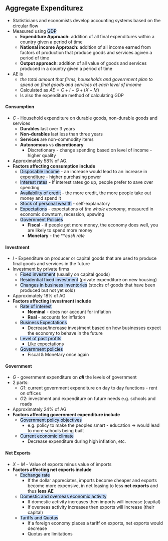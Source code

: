 ## Aggregate Expenditurez
- Statisticians and economists develop accounting systems based on the circular flow
- Measured using <mark style="background: #ADCCFFA6;">GDP</mark>
	- **Expenditure Approach:** addition of all final expenditures within a country given a period of time
	- **National income Approach:** addition of all income earned from factors of production that produce goods and services agiven a period of time
	- **Output approach**: addition of all value of goods and services produced in a country given a period of time
- AE is
	- *the total amount that firms, households and government plan to spend on final goods and services at each level of income*
	- Calculated as $AE=C+I+G+(X-M)$
	- Is also the expenditure method of calculating GDP

#### Consumption
- $C$ - Household expenditure on durable goods, non-durable goods and services
	- **Durables** last over 3 years
	- **Non-durables** last less than three years
	- **Services** are non-commodity items
	- **Autonomous** vs **discretionary**
		- Discretionary - change spending based on level of income - higher quality
- Approximately $58\%$ of AG.
- **Factors affecting consumption include**
	- <mark style="background: #ADCCFFA6;">Disposable income</mark> - an increase would lead to an increase in expenditure - higher purchasing power
	- <mark style="background: #ADCCFFA6;">Interest rates</mark> - If interest rates go up, people prefer to save over spending
	- <mark style="background: #ADCCFFA6;">Availability of credit</mark> - the more credit, the more people take out money and spend it
	- <mark style="background: #ADCCFFA6;">Stock of personal wealth</mark> - self-explanatory
	- <mark style="background: #ADCCFFA6;">Expectations</mark> - expectations of *the whole economy*, measured in economic downturn, recession, upswing
	- <mark style="background: #ADCCFFA6;">Government Policies</mark>
		- **Fiscal** - if people get more money, the economy does well, you are likely to spend more money
		- **Monetary** - the ***cash rate*

#### Investment
- $I$ - Expenditure on producer or capital goods that are used to produce final goods and services in the future
- Investment by private firms
	- <mark style="background: #ADCCFFA6;">Fixed investment</mark> (usually on capital goods)
	- <mark style="background: #ADCCFFA6;">Residential fixed investment</mark> (private expenditure on new housing)
	- <mark style="background: #ADCCFFA6;">Changes in business inventories</mark> (stocks of goods that have been produced but not yet sold)
- Approximately $18\%$ of AG
- **Factors affecting investment include**
	- <mark style="background: #ADCCFFA6;">Rate of interest</mark>
		- **Nominal** - does nor account for inflation
		- **Real** - accounts for inflation
	- <mark style="background: #ADCCFFA6;">Business Expectations</mark>
		- Decrease/increase investment based on how businesses expect the economy to behave in the future
	- <mark style="background: #ADCCFFA6;">Level of past profits</mark>
		- Like expectations
	- <mark style="background: #ADCCFFA6;">Government policies</mark>
		- Fiscal & Monetary once again

#### Government
- $G$ - government expenditure on ***all*** the levels of government
- 2 parts:
	- $G1$: current government expenditure on day to day functions - rent on offices
	- $G2:$ investment and expenditure on future needs e.g. schools and roads
- Approximately $24\%$ of AG
- **Factors affecting government expenditure include**
	- <mark style="background: #ADCCFFA6;">Government policy objectives</mark>
		- e.g. policy to make the peoples smart - education $\rightarrow$ would lead to more schools being built
	- <mark style="background: #ADCCFFA6;">Current economic climate</mark>
		- Decrease expenditure during high inflation, etc. 

#### Net Exports
- $X-M$ - Value of exports minus value of imports
- **Factors affecting net exports include**
	- <mark style="background: #ADCCFFA6;">Exchange rate</mark>
		- If the dollar appreciates, imports become cheaper and exports become more expensive, in net leasing to less **net exports** and thus **less AE**
	- <mark style="background: #ADCCFFA6;">Domestic and overseas economic activity</mark>
		- If domestic activity increases then imports will increase (capital)
		- If overseas activity increases then exports will increase (their capital)
	- <mark style="background: #ADCCFFA6;">Tariffs and Quotas</mark>
		- If a foreign economy places a tariff on exports, net exports would decrease
		- Quotas are limitations
